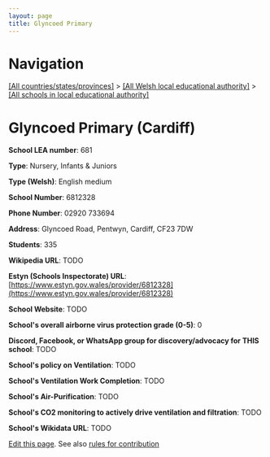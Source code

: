 ```yaml
---
layout: page
title: Glyncoed Primary
---
```

# Navigation

[[All countries/states/provinces]](../../..) > [[All Welsh local educational authority]](../..) > [[All schools in local educational authority]](..)

# Glyncoed Primary (Cardiff)

**School LEA number**: 681

**Type**: Nursery, Infants & Juniors

**Type (Welsh)**: English medium

**School Number**: 6812328

**Phone Number**: 02920 733694

**Address**: Glyncoed Road, Pentwyn, Cardiff, CF23 7DW

**Students**: 335

**Wikipedia URL**: TODO

**Estyn (Schools Inspectorate) URL**: [https://www.estyn.gov.wales/provider/6812328](https://www.estyn.gov.wales/provider/6812328)

**School Website**: TODO

**School's overall airborne virus protection grade (0-5)**: 0

**Discord, Facebook, or WhatsApp group for discovery/advocacy for THIS school**: TODO

**School's policy on Ventilation**: TODO

**School's Ventilation Work Completion**: TODO

**School's Air-Purification**: TODO

**School's CO2 monitoring to actively drive ventilation and filtration**: TODO

**School's Wikidata URL**: TODO




[Edit this page](https://github.com/ventilate-schools/Wales/edit/prif/./Cardiff/Glyncoed_Primary.md). See also [rules for contribution](../../../contribution-rules/)